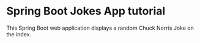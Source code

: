 # Spring Boot Jokes App tutorial
This Spring Boot web application displays a random Chuck Norris Joke on the index.